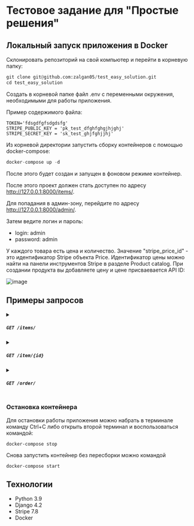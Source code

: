# Тестовое задание для "Простые решения"


## Локальный запуск приложения в Docker  

Склонировать репозиторий на свой компьютер и перейти в корневую папку:
```python
git clone git@github.com:zalgan05/test_easy_solution.git
cd test_easy_solution
```

Создать в корневой папке файл .env с переменными окружения, необходимыми
для работы приложения.

Пример содержимого файла:
```
TOKEN='fdsgdfgfsdgdsfg'
STRIPE_PUBLIC_KEY = 'pk_test_dfghfghgjhjghj'
STRIPE_SECRET_KEY = 'sk_test_ghjfghjjhj'
```

Из корневой директории запустить сборку контейнеров с помощью
docker-compose:
```python
docker-compose up -d
```

После этого будет создан и запущен в фоновом режиме контейнер.

После этого проект должен стать доступен по адресу http://127.0.0.1:8000/items/.

Для попадания в админ-зону, перейдите по адресу http://127.0.0.1:8000/admin/.

Затем ведите логин и пароль:
- login: admin
- password: admin

У каждого товара есть цена и количество. Значение "stripe_price_id" - это идентификатор Stripe объекта Price. Идентификатор цены можно найти на панели инструментов Stripe в разделе Product catalog.
При создании продукта вы добавляете цену и цене присваевается API ID:

![image](https://github.com/zalgan05/test_easy_solution/assets/119598678/ea914a7a-2dfa-4963-991c-81694d6a09c0)


## Примеры запросов

<details>
<summary><h5><code>GET /items/</code></h5></summary>
Можно получить простейшую HTML страницу, на которой будет информация о всех товарах с описанием и указанием цены.
Можно добавить товар в корзину покупок.
По нажатию на товар будет происходить запрос на /item/{id}

![image](https://github.com/zalgan05/test_easy_solution/assets/119598678/14c44a5b-1fc7-42e7-879b-1d56ade99bd5)


</details>


<details>
<summary><h5><code>GET /item/{id}</code></h5></summary>
Можно получить простейшую HTML страницу, на которой будет информация о выбранном товаре и кнопка Buy.
По нажатию на кнопку Buy происходит запрос на /buy/{id} с учетом выбранной валюты, получение session_id и далее с помощью JS библиотеки Stripe происходит редирект на Checkout форму

![image](https://github.com/zalgan05/test_easy_solution/assets/119598678/f6fa93f3-4c74-4294-bfee-1565f5f28901)

</details>


<details>
<summary><h5><code>GET /order/</code></h5></summary>
Можно получить простейшую HTML страницу, на которой будет информация о добавленных товарах в корзину и кнопка Buy.
По нажатию на кнопку Buy происходит происходит редирект на Checkout форму. Платеж формируется в выбраной валюте и с общей стоимостью всех товаров в корзине

![image](https://github.com/zalgan05/test_easy_solution/assets/119598678/62609f02-4836-4355-9ae2-a4cb8d4d4695)

![image](https://github.com/zalgan05/test_easy_solution/assets/119598678/2faecc24-e5bf-4b20-a006-afd3d59f4f8f)


</details>


### Остановка контейнера

Для остановки работы приложения можно набрать в терминале команду Ctrl+C
либо открыть второй терминал и воспользоваться командой:
```
docker-compose stop
```

Снова запустить контейнер без пересборки можно командой
```
docker-compose start
```

## Технологии

* Python 3.9
* Django 4.2
* Stripe 7.8
* Docker

